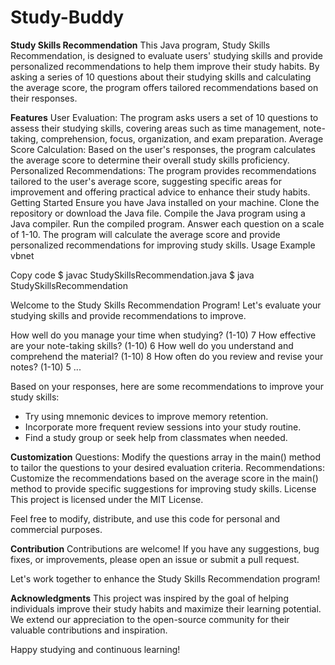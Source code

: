 # Study-Buddy

**Study Skills Recommendation**
This Java program, Study Skills Recommendation, is designed to evaluate users' studying skills and provide personalized recommendations to help them improve their study habits. By asking a series of 10 questions about their studying skills and calculating the average score, the program offers tailored recommendations based on their responses.

**Features**
User Evaluation: The program asks users a set of 10 questions to assess their studying skills, covering areas such as time management, note-taking, comprehension, focus, organization, and exam preparation.
Average Score Calculation: Based on the user's responses, the program calculates the average score to determine their overall study skills proficiency.
Personalized Recommendations: The program provides recommendations tailored to the user's average score, suggesting specific areas for improvement and offering practical advice to enhance their study habits.
Getting Started
Ensure you have Java installed on your machine.
Clone the repository or download the Java file.
Compile the Java program using a Java compiler.
Run the compiled program.
Answer each question on a scale of 1-10.
The program will calculate the average score and provide personalized recommendations for improving study skills.
Usage Example
vbnet

Copy code
$ javac StudySkillsRecommendation.java
$ java StudySkillsRecommendation

Welcome to the Study Skills Recommendation Program!
Let's evaluate your studying skills and provide recommendations to improve.

How well do you manage your time when studying? (1-10) 7
How effective are your note-taking skills? (1-10) 6
How well do you understand and comprehend the material? (1-10) 8
How often do you review and revise your notes? (1-10) 5
...

Based on your responses, here are some recommendations to improve your study skills:
- Try using mnemonic devices to improve memory retention.
- Incorporate more frequent review sessions into your study routine.
- Find a study group or seek help from classmates when needed.

**Customization**
Questions: Modify the questions array in the main() method to tailor the questions to your desired evaluation criteria.
Recommendations: Customize the recommendations based on the average score in the main() method to provide specific suggestions for improving study skills.
License
This project is licensed under the MIT License.

Feel free to modify, distribute, and use this code for personal and commercial purposes.

**Contribution**
Contributions are welcome! If you have any suggestions, bug fixes, or improvements, please open an issue or submit a pull request.

Let's work together to enhance the Study Skills Recommendation program!

**Acknowledgments**
This project was inspired by the goal of helping individuals improve their study habits and maximize their learning potential. We extend our appreciation to the open-source community for their valuable contributions and inspiration.

Happy studying and continuous learning!
